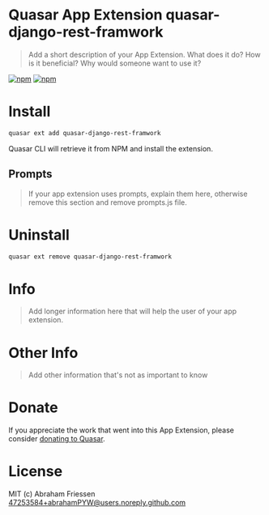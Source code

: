# Quasar App Extension quasar-django-rest-framwork

> Add a short description of your App Extension. What does it do? How is it beneficial? Why would someone want to use it?

[![npm](https://img.shields.io/npm/v/quasar-app-extension-quasar-django-rest-framwork.svg?label=quasar-app-extension-quasar-django-rest-framwork)](https://www.npmjs.com/package/quasar-app-extension-quasar-django-rest-framwork)
[![npm](https://img.shields.io/npm/dt/quasar-app-extension-quasar-django-rest-framwork.svg)](https://www.npmjs.com/package/quasar-app-extension-quasar-django-rest-framwork)

# Install
```bash
quasar ext add quasar-django-rest-framwork
```
Quasar CLI will retrieve it from NPM and install the extension.

## Prompts

> If your app extension uses prompts, explain them here, otherwise remove this section and remove prompts.js file.

# Uninstall
```bash
quasar ext remove quasar-django-rest-framwork
```

# Info
> Add longer information here that will help the user of your app extension.

# Other Info
> Add other information that's not as important to know

# Donate
If you appreciate the work that went into this App Extension, please consider [donating to Quasar](https://donate.quasar.dev).

# License
MIT (c) Abraham Friessen <47253584+abrahamPYW@users.noreply.github.com>
